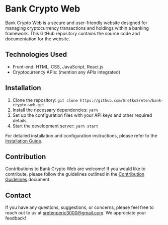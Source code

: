 # Bank Crypto Web

Bank Crypto Web is a secure and user-friendly website designed for managing cryptocurrency transactions and holdings within a banking framework. This GitHub repository contains the source code and documentation for the website.

## Technologies Used

- Front-end: HTML, CSS, JavaScript, React.js
- Cryptocurrency APIs: (mention any APIs integrated)

## Installation

1. Clone the repository: `git clone https://github.com/SretkoSreten/bank-crypto-web.git`
2. Install the necessary dependencies: `yarn`
3. Set up the configuration files with your API keys and other required details.
4. Start the development server: `yarn start`

For detailed installation and configuration instructions, please refer to the [Installation Guide](installation.md).

## Contribution

Contributions to Bank Crypto Web are welcome! If you would like to contribute, please follow the guidelines outlined in the [Contribution Guidelines](contributing.md) document.

## Contact

If you have any questions, suggestions, or concerns, please feel free to reach out to us at [sretenperic3000@gmail.com](mailto:sretenperic3000@gmail.com). We appreciate your feedback!
